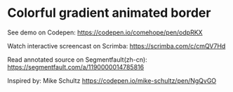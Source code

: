 # Colorful gradient animated border

See demo on Codepen: https://codepen.io/comehope/pen/odpRKX

Watch interactive screencast on Scrimba: https://scrimba.com/c/cmQV7Hd

Read annotated source on Segmentfault(zh-cn): https://segmentfault.com/a/1190000014785816

Inspired by: Mike Schultz https://codepen.io/mike-schultz/pen/NgQvGO
